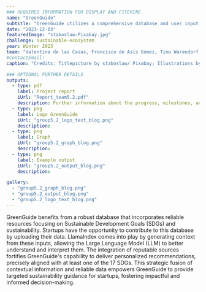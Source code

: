 ```yaml
---
### REQUIRED INFORMATION FOR DISPLAY AND FITERING
name: "GreenGuide"
subtitle: "GreenGuide utilizes a comprehensive database and user input to offer personalized sustainability recommendations aligned with SDGs for startups with AI."
date: "2023-12-03"
featuredImage: "staboslaw-Pixabay.jpg"
challenge: sustainable-ecosystem
year: Winter 2023
team: "Valentina de las Casas, Francisco de Asís Gómez, Timo Warendorf, Maria Federer"
#contactEmail:
caption: "Credits: Titlepicture by staboslaw/ Pixabay; Illustrations by the students"

### OPTIONAL FURTHER DETAILS
outputs:
  - type: pdf
    label: Project report
    iUrl: "Report_team5.2.pdf"
    description: Further information about the progress, milestones, and roadblocks.
  - type: png
    label: Logo GreenGuide
    iUrl: "group5.2_logo_text_blog.png"
    description:
  - type: png
    label: Graph
    iUrl: "group5.2_graph_blog.png"
    description:
  - type: png
    label: Example output
    iUrl: "group5.2_output_blog.png"
    description:

gallery:
  - "group5.2_graph_blog.png"
  - "group5.2_output_blog.png"
  - "group5.2_logo_text_blog.png"
---
```


GreenGuide benefits from a robust database that incorporates reliable resources focusing on Sustainable Development Goals (SDGs) and sustainability. Startups have the opportunity to contribute to this database by uploading their data. LlamaIndex comes into play by generating context from these inputs, allowing the Large Language Model (LLM) to better understand and interpret them. The integration of reputable sources fortifies GreenGuide's capability to deliver personalized recommendations, precisely aligned with at least one of the 17 SDGs. This strategic fusion of contextual information and reliable data empowers GreenGuide to provide targeted sustainability guidance for startups, fostering impactful and informed decision-making.